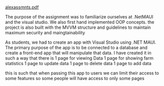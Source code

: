 [alexassmnts.pdf](https://github.com/user-attachments/files/16534529/alexassmnts.pdf)

The purpose of the assignment was to familiarize ourselves at .NetMAUI and the visual studio. We also first hand implemented OOP concepts.
the project is also built with the MVVM structure and guidelines to maintain maximum security and maingtainability

As students, we had to create an app with Visual Studio using .NET MAUI. The primary purpose of the app is to be connected to a database and create a front-end app
that will manipulate that data. I have created it in such a way that there is 
  1 page for viewing Data
  1 page for showing farm statistics
  1 page to update data
  1 page to delete data
  1 page to add data


this is such that when passing this app to users we can limit their access to some features so some people will have access to only some pages
